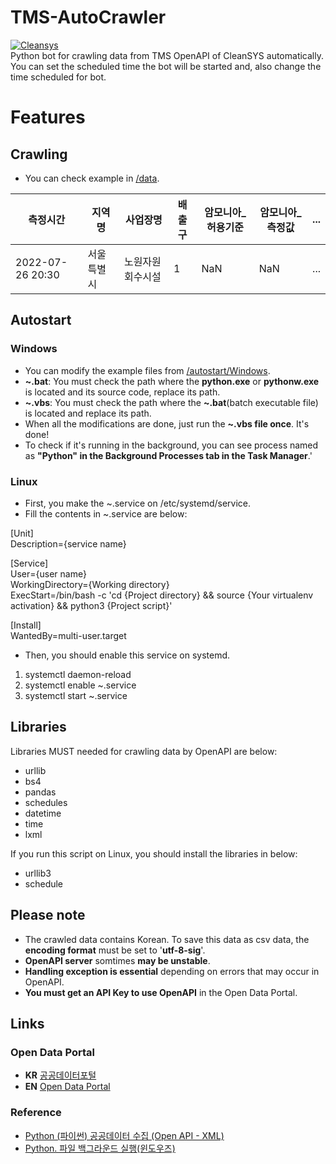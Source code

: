 # TMS-AutoCrawler
[![Cleansys](https://cleansys.or.kr/images/common/logo.png)](https://cleansys.or.kr/)   
Python bot for crawling data from TMS OpenAPI of CleanSYS automatically. You can set the scheduled time the bot will be started and, also change the time scheduled for bot.


# Features
## Crawling
* You can check example in [/data](https://github.com/alienatiz/TMS_AutoCrawler/tree/main/data).

 **측정시간**           | **지역명** | **사업장명** | **배출구** | **암모니아\_허용기준** | **암모니아\_측정값** | **\.\.\.** 
--------------------|---------|----------|---------|----------------|---------------|------------
 2022\-07\-26 20:30 | 서울특별시   | 노원자원회수시설 | 1       | NaN            | NaN           | \.\.\.    

## Autostart
### Windows
* You can modify the example files from [/autostart/Windows](https://github.com/alienatiz/TMS-AutoCrawler/tree/main/autostart/Windows).
* **~.bat**: You must check the path where the **python.exe** or **pythonw.exe** is located and its source code, replace its path.
* **~.vbs**: You must check the path where the **~.bat**(batch executable file) is located and replace its path.
* When all the modifications are done, just run the **~.vbs file once**. It's done!
* To check if it's running in the background, you can see process named as **"Python" in the Background Processes tab in the Task Manager**.'

### Linux
* First, you make the ~.service on /etc/systemd/service.
* Fill the contents in ~.service are below:

[Unit]<br/>
Description={service name}<br/>

[Service]<br/>
User={user name}<br/>
WorkingDirectory={Working directory}<br/>
ExecStart=/bin/bash -c 'cd {Project directory} && source {Your virtualenv activation} && python3 {Project script}'<br/>

[Install]<br/>
WantedBy=multi-user.target<br/>

* Then, you should enable this service on systemd.
1) systemctl daemon-reload
2) systemctl enable ~.service
3) systemctl start ~.service


## Libraries
Libraries MUST needed for crawling data by OpenAPI are below:
* urllib
* bs4
* pandas
* schedules
* datetime
* time
* lxml

If you run this script on Linux, you should install the libraries in below:
* urllib3
* schedule

## Please note
* The crawled data contains Korean. To save this data as csv data, the **encoding format** must be set to '**utf-8-sig**'.
* **OpenAPI server** somtimes **may be unstable**.
* **Handling exception is essential** depending on errors that may occur in OpenAPI.
* **You must get an API Key to use OpenAPI** in the Open Data Portal.

## Links
### Open Data Portal
* **KR** [공공데이터포털](https://www.data.go.kr/index.do)
* **EN** [Open Data Portal](https://www.data.go.kr/en/index.do)
<!--- [![한국환경공단](https://cleansys.or.kr/images/common/logo-footer.png)](https://cleansys.or.kr/)-->

### Reference
* [Python (파이썬) 공공데이터 수집 (Open API - XML)](https://greendreamtrre.tistory.com/268)
* [Python. 파일 백그라운드 실행(윈도우즈)](http://drtagkim.blogspot.com/2015/03/python.html)

